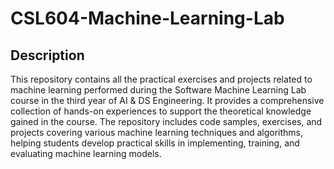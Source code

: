 # CSL604-Machine-Learning-Lab
## Description

This repository contains all the practical exercises and projects related to machine learning performed during the Software Machine Learning Lab course in the third year of AI & DS Engineering. It provides a comprehensive collection of hands-on experiences to support the theoretical knowledge gained in the course. The repository includes code samples, exercises, and projects covering various machine learning techniques and algorithms, helping students develop practical skills in implementing, training, and evaluating machine learning models.
